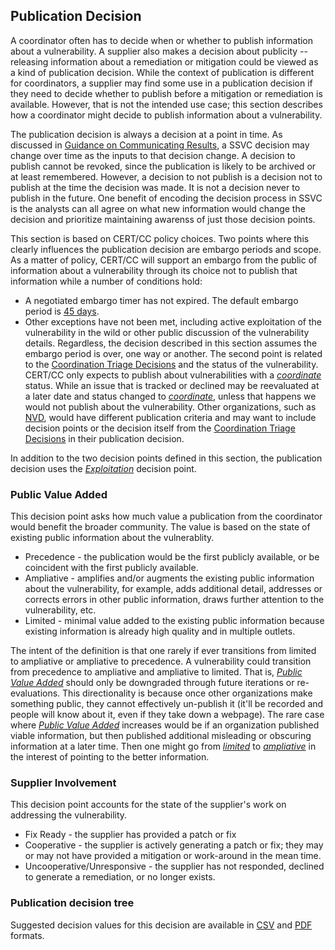 ## Publication Decision

A coordinator often has to decide when or whether to publish information about a vulnerability.
A supplier also makes a decision about publicity -- releasing information about a remediation or mitigation could be viewed as a kind of publication decision.
While the context of publication is different for coordinators, a supplier may find some use in a publication decision if they need to decide whether to publish before a mitigation or remediation is available.
However, that is not the intended use case; this section describes how a coordinator might decide to publish information about a vulnerability.

The publication decision is always a decision at a point in time.
As discussed in [Guidance on Communicating Results](#guidance-on-communicating-results), a SSVC decision may change over time as the inputs to that decision change.
A decision to publish cannot be revoked, since the publication is likely to be archived or at least remembered. 
However, a decision to not publish is a decision not to publish at the time the decision was made.
It is not a decision never to publish in the future.
One benefit of encoding the decision process in SSVC is the analysts can all agree on what new information would change the decision and prioritize maintaining awarenss of just those decision points.  

This section is based on CERT/CC policy choices.
Two points where this clearly influences the publication decision are embargo periods and scope.
As a matter of policy, CERT/CC will support an embargo from the public of information about a vulnerability through its choice not to publish that information while a number of conditions hold:
  -  A negotiated embargo timer has not expired. The default embargo period is [45 days](https://vuls.cert.org/confluence/display/Wiki/Vulnerability+Disclosure+Policy).
  -  Other exceptions have not been met, including active exploitation of the vulnerability in the wild or other public discussion of the vulnerability details.
Regardless, the decision described in this section assumes the embargo period is over, one way or another.
The second point is related to the [Coordination Triage Decisions](#coordination-triage-decisions) and the status of the vulnerability.
CERT/CC only expects to publish about vulnerabilities with a [*coordinate*](#coordination-triage-decisions) status.
While an issue that is tracked or declined may be reevaluated at a later date and status changed to [*coordinate*](#coordination-triage-decisions), unless that happens we would not publish about the vulnerability.
Other organizations, such as [NVD](https://nvd.nist.gov/), would have different publication criteria and may want to include decision points or the decision itself from the [Coordination Triage Decisions](#coordination-triage-decisions) in their publication decision.

In addition to the two decision points defined in this section, the publication decision uses the [*Exploitation*](#exploitation) decision point.

### Public Value Added

This decision point asks how much value a publication from the coordinator would benefit the broader community.
The value is based on the state of existing public information about the vulnerablity.

 - Precedence - the publication would be the first publicly available, or be coincident with the first publicly available.
 - Ampliative - amplifies and/or augments the existing public information about the vulnerability, for example, adds additional detail, addresses or corrects errors in other public information, draws further attention to the vulnerability, etc.
 - Limited - minimal value added to the existing public information because existing information is already high quality and in multiple outlets.

The intent of the definition is that one rarely if ever transitions from limited to ampliative or ampliative to precedence.
A vulnerability could transition from precedence to ampliative and ampliative to limited.
That is, [*Public Value Added*](#public-value-added) should only be downgraded through future iterations or re-evaluations.
This directionality is because once other organizations make something public, they cannot effectively un-publish it (it'll be recorded and people will know about it, even if they take down a webpage).
The rare case where [*Public Value Added*](#public-value-added) increases would be if an organization published viable information, but then published additional misleading or obscuring information at a later time. 
Then one might go from [*limited*](#public-value-added) to [*ampliative*](#public-alue-added) in the interest of pointing to the better information. 

### Supplier Involvement

This decision point accounts for the state of the supplier's work on addressing the vulnerability.

 - Fix Ready - the supplier has provided a patch or fix
 - Cooperative - the supplier is actively generating a patch or fix; they may or may not have provided a mitigation or work-around in the mean time. 
 - Uncooperative/Unresponsive - the supplier has not responded, declined to generate a remediation, or no longer exists.


### Publication decision tree

Suggested decision values for this decision are available in [CSV](/data/ssvc_2_coord-publish.csv) and [PDF](gfx/ssvc_2_coord-publish.pdf) formats.
